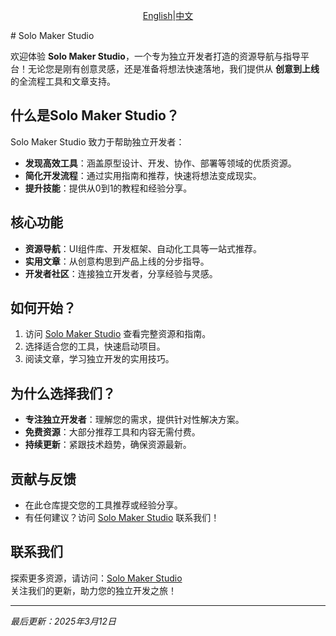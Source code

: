 <p style="text-align: center;"><a href="https://github.com/kbmjj123/SoloMakerStudio/readme.md">English</a>|<a href="https://github.com/kbmjj123/SoloMakerStudio/readme.zh.md">中文</a></p>
# Solo Maker Studio

欢迎体验 **Solo Maker Studio**，一个专为独立开发者打造的资源导航与指导平台！无论您是刚有创意灵感，还是准备将想法快速落地，我们提供从 **创意到上线** 的全流程工具和文章支持。

## 什么是Solo Maker Studio？
Solo Maker Studio 致力于帮助独立开发者：
- **发现高效工具**：涵盖原型设计、开发、协作、部署等领域的优质资源。
- **简化开发流程**：通过实用指南和推荐，快速将想法变成现实。
- **提升技能**：提供从0到1的教程和经验分享。

## 核心功能
- **资源导航**：UI组件库、开发框架、自动化工具等一站式推荐。
- **实用文章**：从创意构思到产品上线的分步指导。
- **开发者社区**：连接独立开发者，分享经验与灵感。

## 如何开始？
1. 访问 [Solo Maker Studio](https://solomakerstudio.com) 查看完整资源和指南。
2. 选择适合您的工具，快速启动项目。
3. 阅读文章，学习独立开发的实用技巧。

## 为什么选择我们？
- **专注独立开发者**：理解您的需求，提供针对性解决方案。
- **免费资源**：大部分推荐工具和内容无需付费。
- **持续更新**：紧跟技术趋势，确保资源最新。

## 贡献与反馈
- 在此仓库提交您的工具推荐或经验分享。
- 有任何建议？访问 [Solo Maker Studio](https://solomakerstudio.com) 联系我们！

## 联系我们
探索更多资源，请访问：[Solo Maker Studio](https://solomakerstudio.com)  
关注我们的更新，助力您的独立开发之旅！

---
*最后更新：2025年3月12日*
